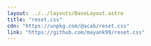```yaml
---
layout: ../../layouts/BaseLayout.astro
title: "reset.css"
cdn: "https://unpkg.com/@acab/reset.css"
link: "https://github.com/mayank99/reset.css"
---
```

